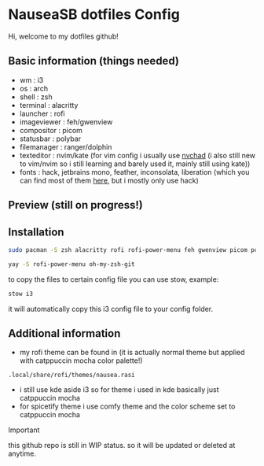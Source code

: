 # NauseaSB dotfiles Config

Hi, welcome to my dotfiles github!

## Basic information (things needed)

- wm : i3
- os : arch
- shell : zsh
- terminal : alacritty
- launcher : rofi
- imageviewer : feh/gwenview
- compositor : picom
- statusbar : polybar
- filemanager : ranger/dolphin
- texteditor : nvim/kate (for vim config i usually use [nvchad](https://nvchad.com/) (i also still new to vim/nvim so i still learning and barely used it, mainly still using kate))
- fonts : hack, jetbrains mono, feather, inconsolata, liberation (which you can find most of them [here](https://www.nerdfonts.com/), but i mostly only use hack)

## Preview (still on progress!)

## Installation

```bash
sudo pacman -S zsh alacritty rofi rofi-power-menu feh gwenview picom polybar ranger dolphin nvim flameshot stow
```

```bash
yay -S rofi-power-menu oh-my-zsh-git
```

to copy the files to certain config file you can use stow, example:


```bash
stow i3
```

it will automatically copy this i3 config file to your config folder.


## Additional information
- my rofi theme can be found in (it is actually normal theme but applied with catppuccin mocha color palette!)
```
.local/share/rofi/themes/nausea.rasi
```
- i still use kde aside i3 so for theme i used in kde basically just catppuccin mocha
- for spicetify theme i use comfy theme and the color scheme set to catppuccin mocha

> [!IMPORTANT]
> this github repo is still in WIP status. so it will be updated or deleted at anytime.
